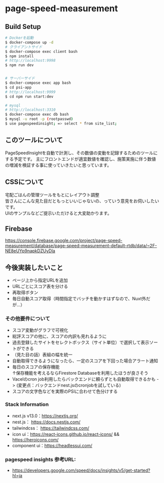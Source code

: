 # page-speed-measurement

## Build Setup

```bash
# Dockerを起動
$ docker-compose up -d
# クライアントサイド
$ docker-compose exec client bash
$ npm install
# http://localhost:9998
$ npm run dev


# サーバーサイド
$ docker-compose exec app bash
$ cd psi-app
# http://localhost:9999
$ cd npm run start:dev

# mysql
# http://localhost:3310
$ docker-compose exec db bash
$ mysql -u root -p (rootpasswd)
$ use pagespeedinsight; => select * from site_list;
```

## このツールについて
PageSpeedInsightを自動で計測し、その数値の変動を記録するためのツールにする予定です。
主にフロントエンドが適宜数値を確認し、施策実施に伴う数値の増減を検証する事に使っていきたいと思っています。

## CSSについて
宅配ごはんの管理ツールをもとにレイアウト調整<br>
皆さんにこんな見た目だともっといいじゃないの、っていう意見をお伺いしたいです。<br>
UIのサンプルなどご提示いただけると大変助かります。

## Firebase
https://console.firebase.google.com/project/page-speed-measurement/database/page-speed-measurement-default-rtdb/data/~2F-NE8eUYp9napkDZUyDla

## 今後実装したいこと
- ページ上から指定URLを追加
- URLごとにスコア表を分ける
- 再取得ボタン
- 毎日自動スコア取得（時間指定でバッチを動かすはずなので、Nuxt外だが...）

### その他要件について
- スコア変動がグラフで可視化
- 総評スコアの他に、スコアの内訳も見れるように
- 過去登録したサイトをセレクトボックス（サイト単位）で選択して表示ソートができる
- （見た目の話）表組の幅を統一
- 自動取得できるようになったら、一定のスコアを下回った場合アラート通知
- 毎日のスコアの保存機能<br>
↑保存機能を考えるならFirestore Databaseを利用したほうが良さそう
- Vacelのcron job利用したらバックエンドに頼らずとも自動取得できるかも -> (変更点：バックエンドnest.jsのcronjobを試している)
- スコアの文字色などを実際のPSIに合わせて色分けする

### Stack Information
- next.js v13.0：https://nextjs.org/
- nest.js： https://docs.nestjs.com/
- tailwindcss： https://tailwindcss.com/
- icon ui：https://react-icons.github.io/react-icons/ && https://heroicons.com/
- component ui：https://headlessui.com/

### pagespeed insights 参考URL:
- https://developers.google.com/speed/docs/insights/v5/get-started?hl=ja
